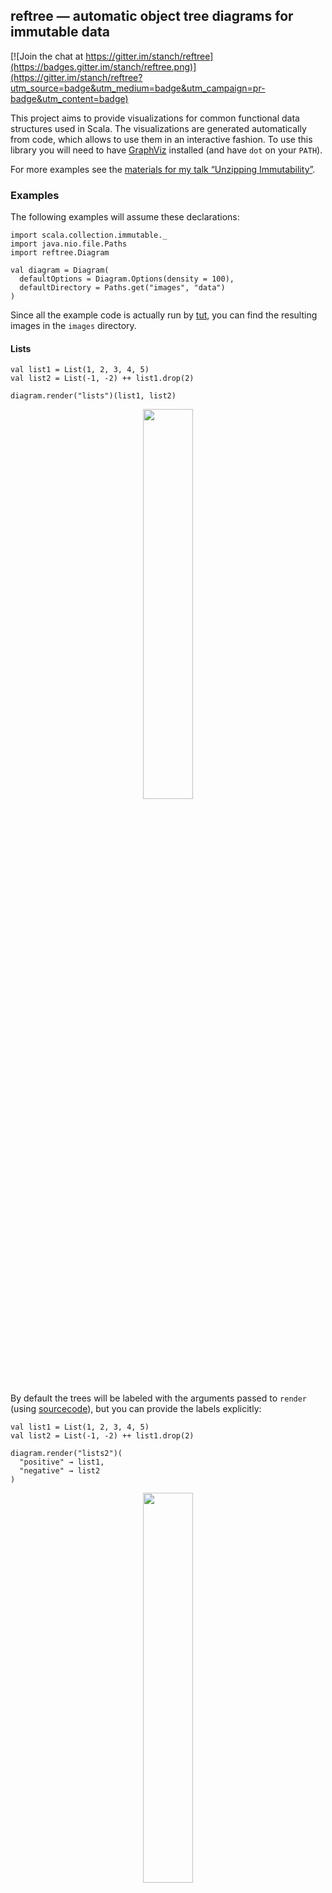 ## reftree — automatic object tree diagrams for immutable data

[![Join the chat at https://gitter.im/stanch/reftree](https://badges.gitter.im/stanch/reftree.png)](https://gitter.im/stanch/reftree?utm_source=badge&utm_medium=badge&utm_campaign=pr-badge&utm_content=badge)

This project aims to provide visualizations for common functional data structures used in Scala.
The visualizations are generated automatically from code, which allows to use them in an interactive fashion.
To use this library you will need to have [GraphViz](http://www.graphviz.org/) installed (and have `dot` on your `PATH`).

For more examples see the [materials for my talk “Unzipping Immutability”](DEMO.md).

### Examples

The following examples will assume these declarations:
```tut:silent
import scala.collection.immutable._
import java.nio.file.Paths
import reftree.Diagram

val diagram = Diagram(
  defaultOptions = Diagram.Options(density = 100),
  defaultDirectory = Paths.get("images", "data")
)
```

Since all the example code is actually run by [tut](https://github.com/tpolecat/tut),
you can find the resulting images in the `images` directory.

#### Lists

```tut:silent
val list1 = List(1, 2, 3, 4, 5)
val list2 = List(-1, -2) ++ list1.drop(2)

diagram.render("lists")(list1, list2)
```

<p align="center"><img src="images/data/lists.png" width="40%" /></p>

By default the trees will be labeled with the arguments passed to `render`
(using [sourcecode](https://github.com/lihaoyi/sourcecode)),
but you can provide the labels explicitly:

```tut:silent
val list1 = List(1, 2, 3, 4, 5)
val list2 = List(-1, -2) ++ list1.drop(2)

diagram.render("lists2")(
  "positive" → list1,
  "negative" → list2
)
```

<p align="center"><img src="images/data/lists2.png" width="40%" /></p>

#### Queues

```tut:silent
val queue1 = Queue(1, 2) :+ 3 :+ 4
val queue2 = (queue1 :+ 5).tail

diagram.render("queues", tweakOptions = _.copy(verticalSpacing = 1.2))(queue1, queue2)
```

<p align="center"><img src="images/data/queues.png" width="40%" /></p>

To reduce visual noise from `Cons` and `Nil`, the visualization of lists can be simplified.
Note however that this option also hides structural sharing:

```tut:silent
import reftree.ToRefTree.Simple.list

val queue1 = Queue(1, 2) :+ 3 :+ 4
val queue2 = (queue1 :+ 5).tail

diagram.render("queues2")(queue1, queue2)
```

<p align="center"><img src="images/data/queues2.png" width="50%" /></p>


#### Vectors

```tut:silent
 val vector = 1 +: Vector(10 to 42: _*) :+ 50

 diagram.render("vector", tweakOptions = _.copy(verticalSpacing = 2))(vector)
```

<p align="center"><img src="images/data/vector.png" width="100%" /></p>

#### HashSets

```tut:silent
val set = HashSet(1L, 2L + 2L * Int.MaxValue, 3L, 4L)

diagram.render("hashset")(set)
```

<p align="center"><img src="images/data/hashset.png" width="100%" /></p>

#### TreeSets

```tut:silent
val set = TreeSet(1 to 14: _*)

diagram.render("treeset", tweakOptions = _.copy(highlightColor = "coral1"))(set)
```

<p align="center"><img src="images/data/treeset.png" width="100%" /></p>

#### FingerTrees (using https://github.com/Sciss/FingerTree)

```tut:silent
import de.sciss.fingertree.{FingerTree, Measure}
import reftree.contrib.FingerTreeInstances._

implicit val measure = Measure.Indexed
val tree = FingerTree(1 to 22: _*)

diagram.render("fingertree", tweakOptions = _.copy(verticalSpacing = 1.2))(tree)
```

<p align="center"><img src="images/data/fingertree.png" width="100%" /></p>

#### Case classes

Arbitrary case classes are supported automatically via
[shapeless’ Generic](https://github.com/milessabin/shapeless/wiki/Feature-overview:-shapeless-2.0.0#generic-representation-of-sealed-families-of-case-classes),
as long as the types or their fields are supported.

```tut:silent
import com.softwaremill.quicklens._

case class Street(name: String, house: Int)
case class Address(street: Street, city: String)
case class Person(address: Address, age: Int)

val person1 = Person(Address(Street("Functional Rd.", 1), "London"), 35)
val person2 = person1.modify(_.address.street.house).using(_ + 2)

diagram.render("case-classes")(
  person1,
  "person next door" → person2
)
```

<p align="center"><img src="images/data/case-classes.png" width="70%" /></p>

#### Animations

You can generate animations using `diagram.renderAnimation`.
For this you will need [Inkscape](https://inkscape.org/en/) and [ImageMagick](http://www.imagemagick.org/) installed
(and have `inkscape` and `convert` on your `PATH`).

Here is an example:

```tut:silent
import reftree.Utils
import reftree.ToRefTree.Actual.list

diagram.renderAnimation(
  "list-prepend",
  tweakOptions = _.copy(diffAccent = true))(
  Utils.iterate(List(1))(2 :: _, 3 :: _, 4 :: _)
)

diagram.renderAnimation(
  "list-append",
  tweakOptions = _.copy(onionSkinLayers = 3))(
  Utils.iterate(List(1))(_ :+ 2, _ :+ 3, _ :+ 4)
)
```

<p align="center">
  <img src="images/data/list-prepend.gif" width="30%" />
  <img src="images/data/list-append.gif" width="52%" />
</p>

If you prefer to navigate between the animation frames interactively,
take a look at `renderSequence`, which will render each frame into its own file.

### Usage

This project is intended for educational purposes and therefore is licensed under GPL 3.0.

To try it interactively:

```
$ sbt demo
@ render(List(1, 2, 3))
// display diagram.png with your favorite image viewer
```

You can depend on the library by adding these lines to your `build.sbt`
(the latest version can be found here:
[ ![Download](https://api.bintray.com/packages/stanch/maven/reftree/images/download.svg) ](https://bintray.com/stanch/maven/reftree/_latestVersion)):

```scala
resolvers ++= Seq(
  Resolver.bintrayRepo("stanch", "maven"),
  Resolver.bintrayRepo("drdozer", "maven")
)

libraryDependencies += "org.stanch" %% "reftree" % "latest-version"
```
